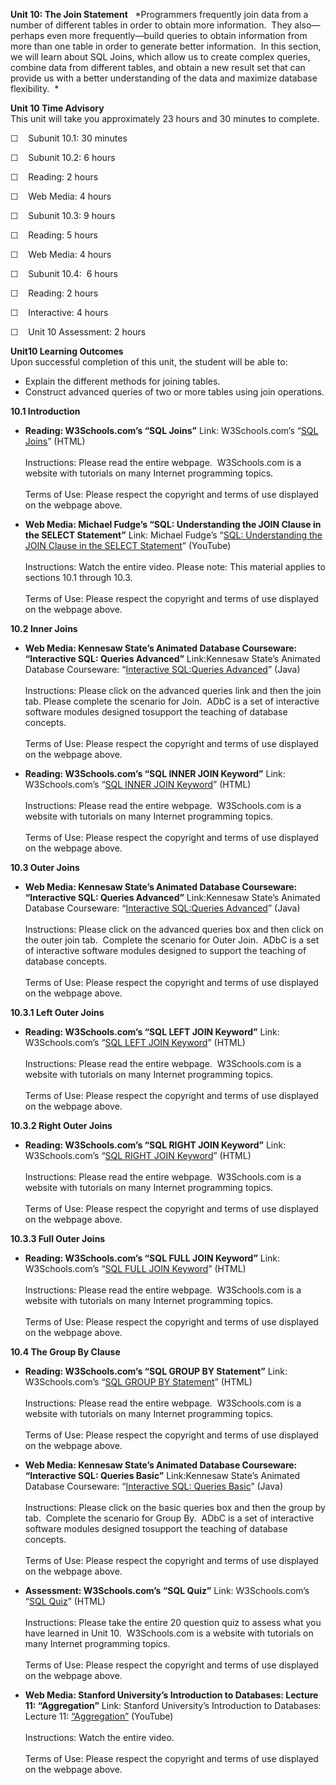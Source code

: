 **Unit 10: The Join Statement** <span id="10"></span> 
*Programmers frequently join data from a number of different tables in
order to obtain more information.  They also—perhaps even more
frequently—build queries to obtain information from more than one table
in order to generate better information.  In this section, we will learn
about SQL Joins, which allow us to create complex queries, combine data
from different tables, and obtain a new result set that can provide us
with a better understanding of the data and maximize database
flexibility.  *

**Unit 10 Time Advisory**  
This unit will take you approximately 23 hours and 30 minutes to
complete.  
  
 ☐    Subunit 10.1: 30 minutes  
  
 ☐    Subunit 10.2: 6 hours  
  
☐    Reading: 2 hours  
  
 ☐    Web Media: 4 hours

☐    Subunit 10.3: 9 hours  
  
☐    Reading: 5 hours  
  
 ☐    Web Media: 4 hours

☐    Subunit 10.4:  6 hours  
  
☐    Reading: 2 hours  
  
 ☐    Interactive: 4 hours

☐    Unit 10 Assessment: 2 hours

**Unit10 Learning Outcomes**  
Upon successful completion of this unit, the student will be able to:
-   Explain the different methods for joining tables.
-   Construct advanced queries of two or more tables using join
    operations.

**10.1 Introduction** <span id="10.1"></span> 
-   **Reading: W3Schools.com’s “SQL Joins”**
    Link: W3Schools.com’s “[SQL
    Joins](http://www.w3schools.com/sql/sql_join.asp)” (HTML)  
        
     Instructions: Please read the entire webpage.  W3Schools.com is a
    website with tutorials on many Internet programming topics.  
        
     Terms of Use: Please respect the copyright and terms of use
    displayed on the webpage above.

-   **Web Media: Michael Fudge’s “SQL: Understanding the JOIN Clause in
    the SELECT Statement”**
    Link: Michael Fudge’s “[SQL: Understanding the JOIN Clause in the
    SELECT Statement](http://www.youtube.com/watch?v=M3Dj6UWDj-4)”
    (YouTube)  
        
     Instructions: Watch the entire video. Please note: This material
    applies to sections 10.1 through 10.3.  
        
     Terms of Use: Please respect the copyright and terms of use
    displayed on the webpage above.

**10.2 Inner Joins** <span id="10.2"></span> 
-   **Web Media: Kennesaw State’s Animated Database Courseware:
    “Interactive SQL: Queries Advanced”**
    Link:Kennesaw State’s Animated Database Courseware: “[Interactive
    SQL:](http://adbc.kennesaw.edu/index.php?mainmenu=sql&submenu=interactive_sql)[Queries
    Advanced](http://adbc.kennesaw.edu/index.php?mainmenu=sql&submenu=interactive_sql)”
    (Java)  
        
     Instructions: Please click on the advanced queries link and then
    the join tab. Please complete the scenario for Join.  ADbC is a set
    of interactive software modules designed tosupport the teaching of
    database concepts.  
        
     Terms of Use: Please respect the copyright and terms of use
    displayed on the webpage above.

-   **Reading: W3Schools.com’s “SQL INNER JOIN Keyword”**
    Link: W3Schools.com’s “[SQL INNER JOIN
    Keyword](http://www.w3schools.com/sql/sql_join_inner.asp)” (HTML)  
        
     Instructions: Please read the entire webpage.  W3Schools.com is a
    website with tutorials on many Internet programming topics.  
        
     Terms of Use: Please respect the copyright and terms of use
    displayed on the webpage above.

**10.3 Outer Joins** <span id="10.3"></span> 
-   **Web Media: Kennesaw State’s Animated Database Courseware:
    “Interactive SQL: Queries Advanced”**
    Link:Kennesaw State’s Animated Database Courseware: “[Interactive
    SQL:](http://adbc.kennesaw.edu/index.php?mainmenu=sql&submenu=interactive_sql)[Queries
    Advanced](http://adbc.kennesaw.edu/index.php?mainmenu=sql&submenu=interactive_sql)”
    (Java)  
        
     Instructions: Please click on the advanced queries box and then
    click on the outer join tab.  Complete the scenario for Outer Join. 
    ADbC is a set of interactive software modules designed to support
    the teaching of database concepts.  
        
     Terms of Use: Please respect the copyright and terms of use
    displayed on the webpage above.

**10.3.1 Left Outer Joins** <span id="10.3.1"></span> 
-   **Reading: W3Schools.com’s “SQL LEFT JOIN Keyword”**
    Link: W3Schools.com’s “[SQL LEFT JOIN
    Keyword](http://www.w3schools.com/sql/sql_join_left.asp)” (HTML)  
        
     Instructions: Please read the entire webpage.  W3Schools.com is a
    website with tutorials on many Internet programming topics.  
        
     Terms of Use: Please respect the copyright and terms of use
    displayed on the webpage above.

**10.3.2 Right Outer Joins** <span id="10.3.2"></span> 
-   **Reading: W3Schools.com’s “SQL RIGHT JOIN Keyword”**
    Link: W3Schools.com’s “[SQL RIGHT JOIN
    Keyword](http://www.w3schools.com/sql/sql_join_right.asp)” (HTML)  
        
     Instructions: Please read the entire webpage.  W3Schools.com is a
    website with tutorials on many Internet programming topics.  
        
     Terms of Use: Please respect the copyright and terms of use
    displayed on the webpage above.

**10.3.3 Full Outer Joins** <span id="10.3.3"></span> 
-   **Reading: W3Schools.com’s “SQL FULL JOIN Keyword”**
    Link: W3Schools.com’s “[SQL FULL JOIN
    Keyword](http://www.w3schools.com/sql/sql_join_full.asp)” (HTML)  
        
     Instructions: Please read the entire webpage.  W3Schools.com is a
    website with tutorials on many Internet programming topics.  
        
     Terms of Use: Please respect the copyright and terms of use
    displayed on the webpage above.

**10.4 The Group By Clause** <span id="10.4"></span> 
-   **Reading: W3Schools.com’s “SQL GROUP BY Statement”**
    Link: W3Schools.com’s “[SQL GROUP BY
    Statement](http://www.w3schools.com/sql/sql_groupby.asp)” (HTML)  
        
     Instructions: Please read the entire webpage.  W3Schools.com is a
    website with tutorials on many Internet programming topics.  
        
     Terms of Use: Please respect the copyright and terms of use
    displayed on the webpage above.

-   **Web Media: Kennesaw State’s Animated Database Courseware:
    “Interactive SQL: Queries Basic”**
    Link:Kennesaw State’s Animated Database Courseware: “[Interactive
    SQL: Queries
    Basic](http://adbc.kennesaw.edu/index.php?mainmenu=sql&submenu=interactive_sql)”
    (Java)  
        
     Instructions: Please click on the basic queries box and then the
    group by tab.  Complete the scenario for Group By.  ADbC is a set of
    interactive software modules designed tosupport the teaching of
    database concepts.  
        
     Terms of Use: Please respect the copyright and terms of use
    displayed on the webpage above.

-   **Assessment: W3Schools.com’s “SQL Quiz”**
    Link: W3Schools.com’s “[SQL
    Quiz](http://www.w3schools.com/quiztest/quiztest.asp?qtest=SQL)”
    (HTML)  
        
     Instructions: Please take the entire 20 question quiz to assess
    what you have learned in Unit 10.  W3Schools.com is a website with
    tutorials on many Internet programming topics.  
        
     Terms of Use: Please respect the copyright and terms of use
    displayed on the webpage above.

-   **Web Media: Stanford University’s Introduction to Databases:
    Lecture 11: “Aggregation”**
    Link: Stanford University’s Introduction to Databases: Lecture
    11: [“Aggregation](http://www.youtube.com/watch?v=428B57dOxcE)[”](http://www.youtube.com/watch?v=428B57dOxcE)
    (YouTube)  
        
     Instructions: Watch the entire video.   
        
     Terms of Use: Please respect the copyright and terms of use
    displayed on the webpage above.


